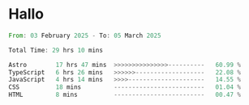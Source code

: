 # Hallo
<!--START_SECTION:waka-->

```rust
From: 03 February 2025 - To: 05 March 2025

Total Time: 29 hrs 10 mins

Astro        17 hrs 47 mins  >>>>>>>>>>>>>>>----------   60.99 %
TypeScript   6 hrs 26 mins   >>>>>>-------------------   22.08 %
JavaScript   4 hrs 14 mins   >>>>---------------------   14.55 %
CSS          18 mins         -------------------------   01.04 %
HTML         8 mins          -------------------------   00.47 %
```

<!--END_SECTION:waka-->
